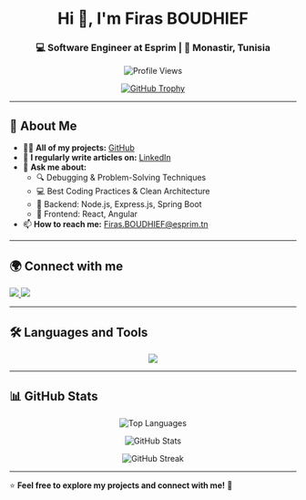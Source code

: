 <h1 align="center">Hi 👋, I'm Firas BOUDHIEF</h1>
<h3 align="center">💻 Software Engineer at Esprim | 📍 Monastir, Tunisia</h3>

<p align="center">
  <img src="https://komarev.com/ghpvc/?username=firasboudhief&label=Profile%20views&color=0e75b6&style=flat" alt="Profile Views" />
</p>

<p align="center">
  <a href="https://github.com/ryo-ma/github-profile-trophy">
    <img src="https://github-profile-trophy.vercel.app/?username=firasboudhief&margin-w=5&column=6&theme=radical" alt="GitHub Trophy" />
  </a>
</p>

---

## 🚀 About Me  
- 👨‍💻 **All of my projects:** [GitHub](https://github.com/FirasBOUDHIEF)  
- 📝 **I regularly write articles on:** [LinkedIn](https://www.linkedin.com/in/firas-boudhief-34a955248/)  
- 💬 **Ask me about:**  
  - 🔍 Debugging & Problem-Solving Techniques  
  - 💻 Best Coding Practices & Clean Architecture  
  - 🔹 Backend: Node.js, Express.js, Spring Boot 
  - 🚀 Frontend: React, Angular  
- 📫 **How to reach me:** [Firas.BOUDHIEF@esprim.tn](mailto:Firas.BOUDHIEF@esprim.tn)  

---

## 🌍 Connect with me  
<p align="left">
<a href="https://linkedin.com/in/firas-boudhief" target="_blank">
  <img src="https://img.shields.io/badge/LinkedIn-0077B5?style=for-the-badge&logo=linkedin&logoColor=white" />
</a>
<a href="https://www.youtube.com/c/firasboudhief" target="_blank">
  <img src="https://img.shields.io/badge/YouTube-FF0000?style=for-the-badge&logo=youtube&logoColor=white" />
</a>
</p>

---

## 🛠️ Languages and Tools  
<p align="center">
  <img src="https://skillicons.dev/icons?i=angular,react,vue,js,ts,nodejs,express,spring,java,dotnet,laravel,mysql,mongodb,postman,git,github,docker,kubernetes" />
</p>

---

## 📊 GitHub Stats  
<p align="center">
  <img src="https://github-readme-stats.vercel.app/api/top-langs?username=firasboudhief&show_icons=true&locale=en&layout=compact&theme=radical" alt="Top Languages" />
</p>

<p align="center">
  <img src="https://github-readme-stats.vercel.app/api?username=firasboudhief&show_icons=true&locale=en&theme=radical" alt="GitHub Stats" />
</p>

<p align="center">
  <img src="https://github-readme-streak-stats.herokuapp.com/?user=firasboudhief&theme=radical" alt="GitHub Streak" />
</p>

---

⭐ **Feel free to explore my projects and connect with me!** 🚀
